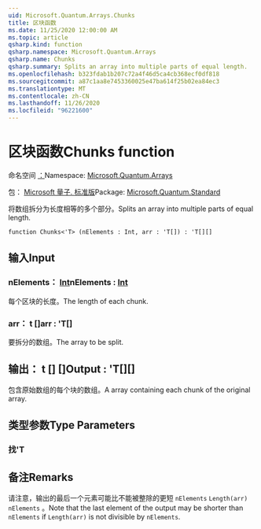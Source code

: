 ```yaml
---
uid: Microsoft.Quantum.Arrays.Chunks
title: 区块函数
ms.date: 11/25/2020 12:00:00 AM
ms.topic: article
qsharp.kind: function
qsharp.namespace: Microsoft.Quantum.Arrays
qsharp.name: Chunks
qsharp.summary: Splits an array into multiple parts of equal length.
ms.openlocfilehash: b323fdab1b207c72a4f46d5ca4cb368ecf0df818
ms.sourcegitcommit: a87c1aa8e7453360025e47ba614f25b02ea84ec3
ms.translationtype: MT
ms.contentlocale: zh-CN
ms.lasthandoff: 11/26/2020
ms.locfileid: "96221600"
---
```

# <a name="chunks-function"></a><span data-ttu-id="57ca6-102">区块函数</span><span class="sxs-lookup"><span data-stu-id="57ca6-102">Chunks function</span></span>

<span data-ttu-id="57ca6-103">命名空间 [：](xref:Microsoft.Quantum.Arrays)</span><span class="sxs-lookup"><span data-stu-id="57ca6-103">Namespace: [Microsoft.Quantum.Arrays](xref:Microsoft.Quantum.Arrays)</span></span>

<span data-ttu-id="57ca6-104">包： [Microsoft 量子. 标准版](https://nuget.org/packages/Microsoft.Quantum.Standard)</span><span class="sxs-lookup"><span data-stu-id="57ca6-104">Package: [Microsoft.Quantum.Standard](https://nuget.org/packages/Microsoft.Quantum.Standard)</span></span>


<span data-ttu-id="57ca6-105">将数组拆分为长度相等的多个部分。</span><span class="sxs-lookup"><span data-stu-id="57ca6-105">Splits an array into multiple parts of equal length.</span></span>

```qsharp
function Chunks<'T> (nElements : Int, arr : 'T[]) : 'T[][]
```


## <a name="input"></a><span data-ttu-id="57ca6-106">输入</span><span class="sxs-lookup"><span data-stu-id="57ca6-106">Input</span></span>

### <a name="nelements--int"></a><span data-ttu-id="57ca6-107">nElements： [Int](xref:microsoft.quantum.lang-ref.int)</span><span class="sxs-lookup"><span data-stu-id="57ca6-107">nElements : [Int](xref:microsoft.quantum.lang-ref.int)</span></span>

<span data-ttu-id="57ca6-108">每个区块的长度。</span><span class="sxs-lookup"><span data-stu-id="57ca6-108">The length of each chunk.</span></span>


### <a name="arr--t"></a><span data-ttu-id="57ca6-109">arr： t []</span><span class="sxs-lookup"><span data-stu-id="57ca6-109">arr : 'T[]</span></span>

<span data-ttu-id="57ca6-110">要拆分的数组。</span><span class="sxs-lookup"><span data-stu-id="57ca6-110">The array to be split.</span></span>



## <a name="output--t"></a><span data-ttu-id="57ca6-111">输出： t [] []</span><span class="sxs-lookup"><span data-stu-id="57ca6-111">Output : 'T[][]</span></span>

<span data-ttu-id="57ca6-112">包含原始数组的每个块的数组。</span><span class="sxs-lookup"><span data-stu-id="57ca6-112">A array containing each chunk of the original array.</span></span>

## <a name="type-parameters"></a><span data-ttu-id="57ca6-113">类型参数</span><span class="sxs-lookup"><span data-stu-id="57ca6-113">Type Parameters</span></span>

### <a name="t"></a><span data-ttu-id="57ca6-114">找</span><span class="sxs-lookup"><span data-stu-id="57ca6-114">'T</span></span>



## <a name="remarks"></a><span data-ttu-id="57ca6-115">备注</span><span class="sxs-lookup"><span data-stu-id="57ca6-115">Remarks</span></span>

<span data-ttu-id="57ca6-116">请注意，输出的最后一个元素可能比不能被整除的更短 `nElements` `Length(arr)` `nElements` 。</span><span class="sxs-lookup"><span data-stu-id="57ca6-116">Note that the last element of the output may be shorter than `nElements` if `Length(arr)` is not divisible by `nElements`.</span></span>